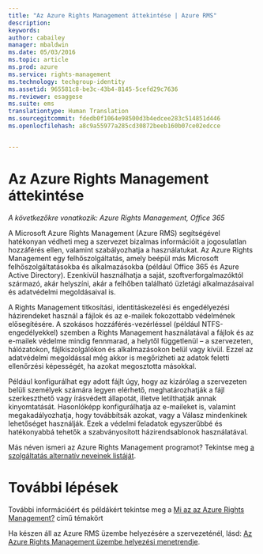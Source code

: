```yaml
---
title: "Az Azure Rights Management áttekintése | Azure RMS"
description: 
keywords: 
author: cabailey
manager: mbaldwin
ms.date: 05/03/2016
ms.topic: article
ms.prod: azure
ms.service: rights-management
ms.technology: techgroup-identity
ms.assetid: 965581c8-be3c-43b4-8145-5cefd29c7636
ms.reviewer: esaggese
ms.suite: ems
translationtype: Human Translation
ms.sourcegitcommit: fdedb0f1064e98500d3b4edcee283c514851d446
ms.openlocfilehash: a8c9a55977a285cd30872beeb160b07ce02edcce


---
```


# Az Azure Rights Management áttekintése

*A következőkre vonatkozik: Azure Rights Management, Office 365*

A Microsoft Azure Rights Management (Azure RMS) segítségével hatékonyan védheti meg a szervezet bizalmas információit a jogosulatlan hozzáférés ellen, valamint szabályozhatja a használatukat. Az Azure Rights Management egy felhőszolgáltatás, amely beépül más Microsoft felhőszolgáltatásokba és alkalmazásokba (például Office 365 és Azure Active Directory). Ezenkívül használhatja a saját, szoftverforgalmazóktól származó, akár helyszíni, akár a felhőben található üzletági alkalmazásaival és adatvédelmi megoldásaival is. 

A Rights Management titkosítási, identitáskezelési és engedélyezési házirendeket használ a fájlok és az e-mailek fokozottabb védelmének elősegítésére. A szokásos hozzáférés-vezérléssel (például NTFS-engedélyekkel) szemben a Rights Management használatával a fájlok és az e-mailek védelme mindig fennmarad, a helytől függetlenül – a szervezeten, hálózatokon, fájlkiszolgálókon és alkalmazásokon belül vagy kívül. Ezzel az adatvédelmi megoldással még akkor is megőrizheti az adatok feletti ellenőrzési képességét, ha azokat megosztotta másokkal.

Például konfigurálhat egy adott fájlt úgy, hogy az kizárólag a szervezeten belüli személyek számára legyen elérhető, meghatározhatják a fájl szerkeszthető vagy írásvédett állapotát, illetve letilthatják annak kinyomtatását. Hasonlóképp konfigurálhatja az e-maileket is, valamint megakadályozhatja, hogy továbbítsák azokat, vagy a Válasz mindenkinek lehetőséget használják. Ezek a védelmi feladatok egyszerűbbé és hatékonyabbá tehetők a szabványosított házirendsablonok használatával.

Más néven ismeri az Azure Rights Management programot? Tekintse meg [a szolgáltatás alternatív neveinek listáját](azure-rms-aka.md).

# További lépések
További információért és példákért tekintse meg a [Mi az az Azure Rights Management?](what-is-azure-rms.md) című témakört

Ha készen áll az Azure RMS üzembe helyezésére a szervezeténél, lásd: [Az Azure Rights Management üzembe helyezési menetrendje](../plan-design/deployment-roadmap.md).





<!--HONumber=Jun16_HO4-->


